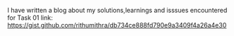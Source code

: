 I have written a blog about my solutions,learnings and isssues encountered for Task 01
link: https://gist.github.com/rithumithra/db734ce888fd790e9a3409f4a26a4e30
